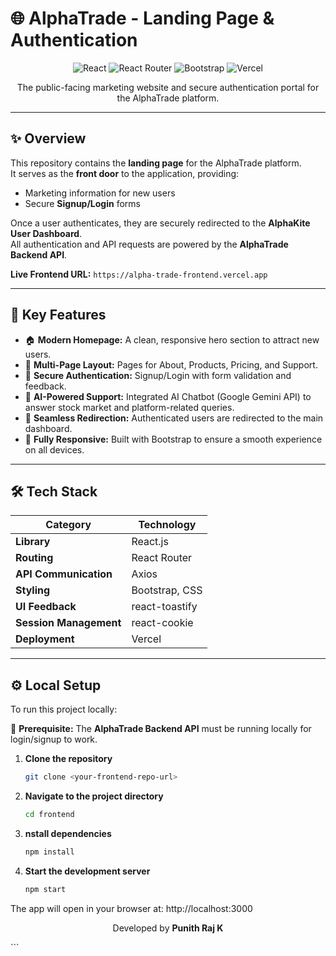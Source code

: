 # 🌐 AlphaTrade - Landing Page & Authentication  

<p align="center">
  <img src="https://img.shields.io/badge/React-20232A?style=for-the-badge&logo=react&logoColor=61DAFB" alt="React" />
  <img src="https://img.shields.io/badge/React_Router-CA4245?style=for-the-badge&logo=react-router&logoColor=white" alt="React Router" />
  <img src="https://img.shields.io/badge/Bootstrap-563D7C?style=for-the-badge&logo=bootstrap&logoColor=white" alt="Bootstrap" />
  <img src="https://img.shields.io/badge/Vercel-000000?style=for-the-badge&logo=vercel&logoColor=white" alt="Vercel" />
</p>  

<p align="center">
The public-facing marketing website and secure authentication portal for the AlphaTrade platform.
</p>  

---

## ✨ Overview  
This repository contains the **landing page** for the AlphaTrade platform.  
It serves as the **front door** to the application, providing:  
- Marketing information for new users  
- Secure **Signup/Login** forms  

Once a user authenticates, they are securely redirected to the **AlphaKite User Dashboard**.  
All authentication and API requests are powered by the **AlphaTrade Backend API**.  

**Live Frontend URL:** `https://alpha-trade-frontend.vercel.app`  
  

---

## 🎯 Key Features  

- 🏠 **Modern Homepage:** A clean, responsive hero section to attract new users.  
- 📄 **Multi-Page Layout:** Pages for About, Products, Pricing, and Support.  
- 🔐 **Secure Authentication:** Signup/Login with form validation and feedback.  
- 🤖 **AI-Powered Support:** Integrated AI Chatbot (Google Gemini API) to answer stock market and platform-related queries.  
- 🔄 **Seamless Redirection:** Authenticated users are redirected to the main dashboard.  
- 📱 **Fully Responsive:** Built with Bootstrap to ensure a smooth experience on all devices.  

---

## 🛠️ Tech Stack  

| Category             | Technology                     |
|----------------------|--------------------------------|
| **Library**          | React.js                       |
| **Routing**          | React Router                   |
| **API Communication**| Axios                          |
| **Styling**          | Bootstrap, CSS                 |
| **UI Feedback**      | react-toastify                 |
| **Session Management** | react-cookie                 |
| **Deployment**       | Vercel                         |  

---

## ⚙️ Local Setup  

To run this project locally:  

🔹 **Prerequisite:** The **AlphaTrade Backend API** must be running locally for login/signup to work.  

1. **Clone the repository**  
   ```bash
   git clone <your-frontend-repo-url>

2. **Navigate to the project directory**
   ```bash
   cd frontend
3. **nstall dependencies**
    ```bash
    npm install
 4. **Start the development server**
    ```bash   
    npm start  
The app will open in your browser at: http://localhost:3000

  <p align="center"> Developed by <b>Punith Raj K</b> </p> ```  
